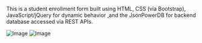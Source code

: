 This is a student enrollment form built using HTML, CSS (via Bootstrap), JavaScript/jQuery for dynamic behavior ,and the JsonPowerDB for backend database accessed via REST APIs.

![Image](https://github.com/user-attachments/assets/6308ad70-4907-47ea-ae64-712fbf705738)
![Image](https://github.com/user-attachments/assets/0c38bd89-6ac5-4b6b-907e-ff63b941b2b9)
